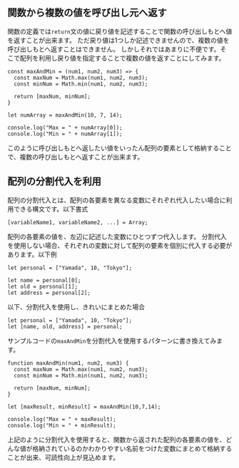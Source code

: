## 関数から複数の値を呼び出し元へ返す
関数の定義では`return`文の値に戻り値を記述することで関数の呼び出しもとへ値を返すことが出来ます。
ただ戻り値は1つしか記述できませんので、複数の値を呼び出しもとへ返すことはできません。
しかしそれではあまりに不便です。そこで配列を利用し戻り値を指定することで複数の値を返すことにしてみます。
```
const maxAndMin = (num1, num2, num3) => {
  const maxNum = Math.max(num1, num2, num3);
  const minNum = Math.min(num1, num2, num3);

  return [maxNum, minNum];
}

let numArray = maxAndMin(10, 7, 14);

console.log("Max = " + numArray[0]);
console.log("Min = " + numArray[1]);
```
このように呼び出しもとへ返したい値をいったん配列の要素として格納することで、複数の呼び出しもとへ返すことが出来ます。

## 配列の分割代入を利用
配列の分割代入とは、配列の各要素を異なる変数にそれぞれ代入したい場合に利用できる構文です。以下書式
```
[variableName1, variableName2, ...] = Array;
```
配列の各要素の値を、左辺に記述した変数にひとつずつ代入します。
分割代入を使用しない場合、それぞれの変数に対して配列の要素を個別に代入する必要があります。以下例
```
let personal = ["Yamada", 10, "Tokyo"];

let name = personal[0];
let old = personal[1];
let address = personal[2];
```
以下、分割代入を使用し、きれいにまとめた場合
```
let personal = ["Yamada", 10, "Tokyo"];
let [name, old, address] = personal;
```
サンプルコードの`maxAndMin`を分割代入を使用するパターンに書き換えてみます。
```
function maxAndMin(num1, num2, num3) {
  const maxNum = Math.max(num1, num2, num3);
  const minNum = Math.min(num1, num2, num3);

  return [maxNum, minNum];
}

let [maxResult, minResult] = maxAndMin(10,7,14);

console.log("Max = " + maxResult);
console.log("Min = " + minResult);
```

上記のように分割代入を使用すると、関数から返された配列の各要素の値を、どんな値が格納されているのかわかりやすい名前をつけた変数にまとめて格納することが出来、可読性向上が見込めます。
